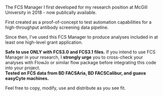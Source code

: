 The FCS Manager I first developed for my research position at McGill University in 2018 - now publically available.

First created as a proof-of-concept to test automation capabilities for a high-throughput antibody screening data pipeline.

Since then, I've used this FCS Manager to produce analyses included in at least one high-level grant application. 

**Safe to use ONLY with FCS3.0 and FCS3.1 files.** If you intend to use FCS Manager in your research, I **strongly urge** you to cross-check your analyses with FlowJo or similar flow package before integrating this code into your project. </br>**Tested on FCS data from BD FACSAria, BD FACSCalibur, and guava easyCyte machines.**

Feel free to copy, modify, use and distribute as you see fit.
